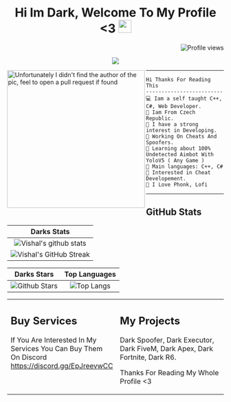<h1 align="center">
Hi Im Dark, Welcome To My Profile <3
  <img src="https://media.giphy.com/media/hvRJCLFzcasrR4ia7z/giphy.gif" width="30"></h1>
 <!--<img src="https://komarev.com/ghpvc/?username=I-am-vishalmaurya&label=Profile%20Views&color=0e75b6&style=flat" align='right' alt="vishalmaurya" />-->
 <img src="(https://gpvc.arturio.dev/DarkJara)" alt="Profile views" align='right'/> <a href="[https://github.com/DarkJara/](https://gpvc.arturio.dev/DarkJara)"> </a> 
<br/>

<!-- Typing SVG by DenverCoder1 - https://github.com/DenverCoder1/readme-typing-svg -->
<p align="center">
  <a href="https://github.com/DenverCoder1/readme-typing-svg"><img src="https://readme-typing-svg.herokuapp.com?lines=Developer+of+cheats+and+Spoofers;Web+Developer;Loves+C··;Likes+Phonk;Learning%20python&center=true&width=380&height=45"></a>
</p>

<img align="left" src="https://c.tenor.com/3OvJRP_y_t8AAAAd/juice-wrld-ewaste999.gif" alt="Unfortunately I didn't find the author of the pic, feel to open a pull request if found" width="320" />
<hr>

```
Hi Thanks For Reading This
-------------------------
💻 Iam a self taught C++, C#, Web Developer.
🏴 Iam From Czech Republic.
📝 I have a strong interest in Developing.
🔭 Working On Cheats And Spoofers.
🌱 Learning about 100% Undetected Aimbot With YoloV5 ( Any Game )
🌟 Main languages: C++, C#
🚩 Interested in Cheat Developement.
🎵 I Love Phonk, Lofi
```
<hr>

## GitHub Stats


|                                                                     Darks Stats                                                                        |
|:------------------------------------------------------------------------------------------------------------------------------------------------------:|
| ![Vishal's github stats](https://github-readme-stats.vercel.app/api?username=DarkJara&show_icons=true&theme=algolia)              | 
| ![Vishal's GitHub Streak](https://github-readme-streak-stats.herokuapp.com/?user=DarkJara&theme=algolia)                    | 
    

|                                                                                                      Darks Stars                                                                                                          |                                                           Top Languages                                                           |      
|:-------------------------------------------------------------------------------------------------------------------------------------------------------------------------------------------------------------------------:|:---------------------------------------------------------------------------------------------------------------------------------:|
| ![Github Stars](https://github-readme-stats.vercel.app/api?username=DarkJara&show_icons=true&locale=en&count_private=true&hide_rank=true&custom_title=My%20GitHub%20Stats&disable_animations=true&theme=algolia) | ![Top Langs](https://github-readme-stats.vercel.app/api/top-langs/?username=DarkJara&langs_count=8&theme=algolia&layout=compact) |




<table style="border: none">
  <tr>
  <td width="50%" valign="top">

## Buy Services

If You Are Interested In My Services You Can Buy Them On Discord https://discord.gg/EpJreevwCC

  </td>
  <td width="50%" valign="top">

## My Projects

Dark Spoofer, Dark Executor, Dark FiveM, Dark Apex, Dark Fortnite, Dark R6.

Thanks For Reading My Whole Profile <3

  </td>
  </tr>
</table>
